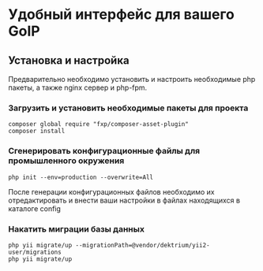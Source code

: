 # Удобный интерфейс для вашего GoIP

## Установка и  настройка
Предварительно  необходимо установить и настроить необходимые php пакеты, а также nginx сервер и php-fpm.
### Загрузить и установить необходимые пакеты для проекта
```
composer global require "fxp/composer-asset-plugin"
composer install
``` 
### Сгенерировать конфигурационные файлы для промышленного окружения
```
php init --env=production --overwrite=All
```
После генерации конфигурационных файлов необходимо их отредактировать и внести ваши настройки в файлах находящихся в каталоге config

### Накатить миграции базы данных
```
php yii migrate/up --migrationPath=@vendor/dektrium/yii2-user/migrations
php yii migrate/up
```